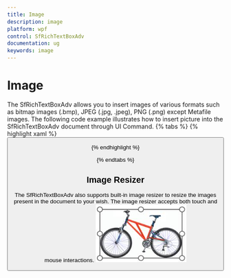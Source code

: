 ```yaml
---
title: Image
description: image
platform: wpf
control: SfRichTextBoxAdv
documentation: ug
keywords: image
---
```

# Image

The SfRichTextBoxAdv allows you to insert images of various formats such as bitmap images (.bmp), JPEG (.jpg, .jpeg), PNG (.png) except Metafile images.
The following code example illustrates how to insert picture into the SfRichTextBoxAdv document through UI Command.
{% tabs %}
{% highlight xaml %}
<Button Content="Insert Picture" Command="RichTextBoxAdv:SfRichTextBoxAdv.InsertPictureCommand" CommandTarget="{Binding ElementName=richTextBoxAdv}" />


{% endhighlight %}

{% endtabs %}

## Image Resizer

The SfRichTextBoxAdv also supports built-in image resizer to resize the images present in the document to your wish. The image resizer accepts both touch and mouse interactions.
![](Image_images/Image_img1.jpeg)

